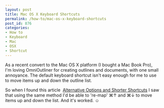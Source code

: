 ```yaml
---
layout: post
title: Mac OS X Keyboard Shortcuts
permalink: /how-to/mac-os-x-keyboard-shortcuts
post_id: 876
categories:
- How to
- Keyboard
- Mac
- OSX
- Shortcut
---
```


As a recent convert to the Mac OS X platform (I bought a Mac Book Pro), I'm loving OmniOutliner for creating outlines and documents, with one small annoyance. The default keyboard shortcut isn't easy enough for me to use to move items up and down the outline list.

So when I found this article 
[Alternative Options and Shorter Shortcuts](http://www.omnigroup.com/blog/alternative-options-and-shorter-shortcuts) I saw that using the same method I'd be able to 're-map' ⌘↑ and ⌘↓ to move items up and down the list. And it's worked. ☺
